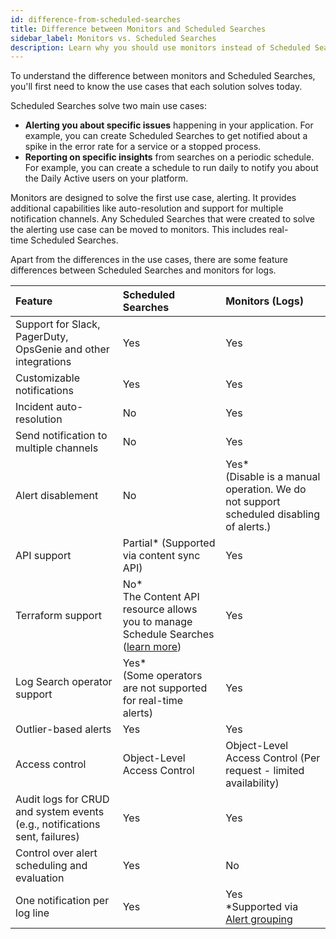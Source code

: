 ```yaml
---
id: difference-from-scheduled-searches
title: Difference between Monitors and Scheduled Searches
sidebar_label: Monitors vs. Scheduled Searches
description: Learn why you should use monitors instead of Scheduled Searches and metrics monitors.
---
```


To understand the difference between monitors and Scheduled Searches, you'll first need to know the use cases that each solution solves today. 

Scheduled Searches solve two main use cases:

* **Alerting you about specific issues** happening in your application. For example, you can create Scheduled Searches to get notified about a spike in the error rate for a service or a stopped process. 
* **Reporting on specific insights** from searches on a periodic schedule. For example, you can create a schedule to run daily to notify you about the Daily Active users on your platform.

Monitors are designed to solve the first use case, alerting. It provides additional capabilities like auto-resolution and support for multiple notification channels. Any Scheduled Searches that were created to solve the alerting use case can be moved to monitors. This includes real-time Scheduled Searches. 

Apart from the differences in the use cases, there are some feature differences between Scheduled Searches and monitors for logs.

| Feature | Scheduled Searches | Monitors (Logs) |
| :-- | :-- | :-- |
| Support for Slack, PagerDuty, OpsGenie and other integrations | Yes | Yes |
| Customizable notifications | Yes | Yes |
| Incident auto-resolution | No | Yes |
| Send notification to multiple channels | No | Yes |
| Alert disablement | No | Yes*<br/>(Disable is a manual operation. We do not support scheduled disabling of alerts.) |
| API support | Partial* (Supported via content sync API) | Yes |
| Terraform support | No*<br/>The Content API resource allows you to manage Schedule Searches ([learn more](https://registry.terraform.io/providers/SumoLogic/sumologic/latest/docs/resources/content)) | Yes |
| Log Search operator support | Yes*<br/>(Some operators are not supported for real-time alerts) | Yes |
| Outlier-based alerts | Yes | Yes |
| Access control | Object-Level Access Control | Object-Level Access Control (Per request - limited availability) |
| Audit logs for CRUD and system events (e.g., notifications sent, failures) | Yes | Yes |
| Control over alert scheduling and evaluation | Yes | No |
| One notification per log line | Yes | Yes<br/>*Supported via [Alert grouping](/docs/alerts/monitors/alert-grouping) |
